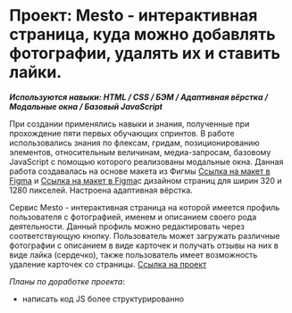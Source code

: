 # Проект: Mesto - интерактивная страница, куда можно добавлять фотографии, удалять их и ставить лайки.

**_Используются навыки: HTML / CSS / БЭМ / Адаптивная вёрстка / Модальные окна / Базовый JavaScript_**

При создании применялись навыки и знания, полученные при прохождение пяти первых обучающих спринтов. В работе использовались знания по флексам, гридам, позиционированию элементов, относительным величинам, медиа-запросам, базовому JavaScript с помощью которого реализованы модальные окна. Данная работа создавалась на основе макета из Фигмы [Ссылка на макет в Figma](https://www.figma.com/file/2cn9N9jSkmxD84oJik7xL7/JavaScript.-Sprint-4?node-id=0%3A1) и [Ссылка на макет в Figma](https://www.figma.com/file/bjyvbKKJN2naO0ucURl2Z0/JavaScript.-Sprint-5?node-id=0%3A1&t=Iycz4tuOrjCfDBXt-0)с дизайном страниц для ширин 320 и 1280 пикселей. Настроена адаптивная вёрстка.

Сервис Mesto - интерактивная страница на которой имеется профиль пользователя с фотографией, именем и описанием своего рода деятельности. Данный профиль можно редактировать через соответствующую кнопку. Пользователь может загружать различные фотографии с описанием в виде карточек и получать отзывы на них в виде лайка (сердечко), также пользователь имеет возможность удаление карточек со страницы. [Ссылка на проект](https://tkirill34.github.io/mesto/)

*Планы по доработке проекта*:
* написать код JS более структурированно